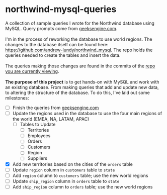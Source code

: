 # northwind-mysql-queries
A collection of sample queries I wrote for the Northwind database using MySQL. Query prompts come from [geeksengine.com](https://www.geeksengine.com/database/problem-solving/northwind-queries-part-1.php).
<br><br>
I'm in the process of reworking the database to use world regions. The changes to the database itself can be found here: https://github.com/andrew-lundy/northwind_mysql. The repo holds the queries needed to create the tables and insert the data.
<br><br>
The queries making those changes are found in the commits of the [repo you are currently viewing](https://github.com/andrew-lundy/northwind-mysql-queries/commits/dev).
<br><br>
**The purpose of this project** is to get hands-on with MySQL and work with an existing database. From making queries that add and update new data, to altering the structure of the database. To do this, I've laid out some milestones:
- [ ] Finish the queries from [geeksengine.com](https://www.geeksengine.com/database/problem-solving/northwind-queries-part-1.php)
- [ ] Update the regions used in the database to use the four main regions of the world (EMEA, NA, LATAM, APAC)<br>
    - [ ] Tables to Update<br>
        - [ ] Territories<br>
        - [ ] Employees<br>
        - [ ] Orders<br>
        - [ ] Customers<br>
        - [ ] Region<br>
        - [ ] Suppliers<br>
- [x] Add new territories based on the cities of the `orders` table
- [ ] Update `region` column in `customers` table to `state`
- [ ] Add `region` column to `customers` table; use the new world regions
- [ ] Update `ship_region` column in `orders` table to `state`
- [ ] Add `ship_region` column to `orders` table; use the new world regions